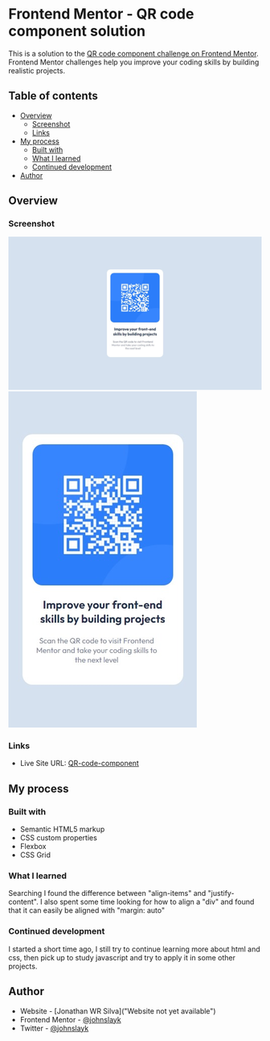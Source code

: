 # Frontend Mentor - QR code component solution

This is a solution to the [QR code component challenge on Frontend Mentor](https://www.frontendmentor.io/challenges/qr-code-component-iux_sIO_H). Frontend Mentor challenges help you improve your coding skills by building realistic projects. 

## Table of contents

- [Overview](#overview)
  - [Screenshot](#screenshot)
  - [Links](#links)
- [My process](#my-process)
  - [Built with](#built-with)
  - [What I learned](#what-i-learned)
  - [Continued development](#continued-development)
- [Author](#author)

## Overview


### Screenshot

![](./screenshots/captura1440px.jpeg)
![](./screenshots/captura375px.jpeg)

### Links

- Live Site URL: [QR-code-component](https://johnslayk.github.io/QR-code-component/)


## My process

### Built with

- Semantic HTML5 markup
- CSS custom properties
- Flexbox
- CSS Grid


### What I learned

Searching I found the difference between "align-items" and "justify-content".
I also spent some time looking for how to align a "div" and found that it can easily be aligned with "margin: auto"


### Continued development

I started a short time ago, I still try to continue learning more about html and css, then pick up to study javascript and try to apply it in some other projects.


## Author

- Website - [Jonathan WR Silva]("Website not yet available")
- Frontend Mentor - [@johnslayk](https://www.frontendmentor.io/profile/johnslayk)
- Twitter - [@johnslayk](https://www.twitter.com/johnslayk)
